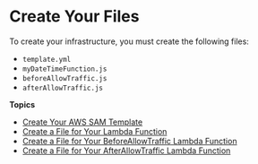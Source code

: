 # Create Your Files<a name="tutorial-lambda-create-files"></a>

 To create your infrastructure, you must create the following files: 
+ `template.yml`
+ `myDateTimeFunction.js`
+ `beforeAllowTraffic.js`
+ `afterAllowTraffic.js`

**Topics**
+ [Create Your AWS SAM Template](tutorial-lambda-sam-template.md)
+ [Create a File for Your Lambda Function](tutorial-lambda-sam-create-lambda-function.md)
+ [Create a File for Your BeforeAllowTraffic Lambda Function](tutorial-lambda-sam-create-lambda-before-traffic.md)
+ [Create a File for Your AfterAllowTraffic Lambda Function](tutorial-lambda-sam-create-lambda-after-traffic.md)